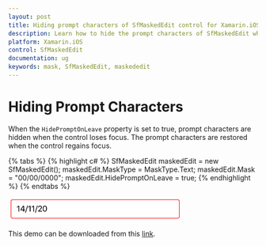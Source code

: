 ```yaml
---
layout: post
title: Hiding prompt characters of SfMaskedEdit control for Xamarin.iOS platform
description: Learn how to hide the prompt characters of SfMaskedEdit when the control loses focus
platform: Xamarin.iOS
control: SfMaskedEdit
documentation: ug 
keywords: mask, SfMaskedEdit, maskededit
---
```


# Hiding Prompt Characters

When the `HidePromptOnLeave` property is set to true, prompt characters are hidden when the control loses focus. The prompt characters are restored when the control regains focus.

{% tabs %}
{% highlight c# %}
SfMaskedEdit maskedEdit = new SfMaskedEdit();
maskedEdit.MaskType = MaskType.Text;
maskedEdit.Mask = "00/00/0000";
maskedEdit.HidePromptOnLeave = true;
{% endhighlight %}
{% endtabs %}

![](SfMaskedEditImages/Hideprompt.png)

This demo can be downloaded from this [link](http://files2.syncfusion.com/Xamarin.iOS/Samples/MaskedEdit_HidingPrompt.zip).
